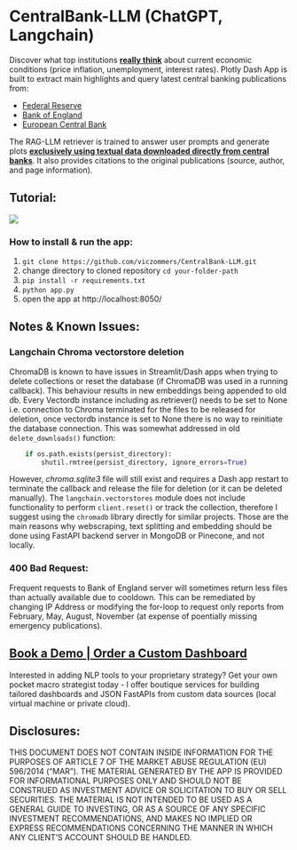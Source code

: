 # **CentralBank-LLM (ChatGPT, Langchain)**
Discover what top institutions <ins>**really think</ins>** about current economic conditions (price inflation, unemployment, interest rates). Plotly Dash App is built to extract main highlights and query latest central banking publications from:
- [Federal Reserve](https://www.federalreserve.gov/monetarypolicy.htm)
- [Bank of England](https://www.bankofengland.co.uk/monetary-policy-report/monetary-policy-report)
- [European Central Bank](https://www.ecb.europa.eu/pub/economic-bulletin/html/index.en.html)

The RAG-LLM retriever is trained to answer user prompts and generate plots **<ins>exclusively using textual data downloaded directly from central banks<ins>**. 
It also provides citations to the original publications (source, author, and page information).

## **Tutorial:**
![](https://github.com/viczommers/CentralBank-LLM/blob/main/Tutorial.gif)
### **How to install & run the app**:
1. ```git clone https://github.com/viczommers/CentralBank-LLM.git```
2.  change directory to cloned repository ```cd your-folder-path```
3.  ```pip install -r requirements.txt ```
4.  ```python app.py ```
5. open the app at http://localhost:8050/


## **Notes & Known Issues:**
### Langchain Chroma vectorstore deletion
ChromaDB is known to have issues in Streamlit/Dash apps when trying to delete collections or reset the database (if ChromaDB was used in a running callback). This behaviour results in new embeddings being appended to old db. Every Vectordb instance including as.retriever() needs to be set to None i.e. connection to Chroma terminated for the files to be released for deletion, once vectordb instance is set to None there is no way to reinitiate the database connection. This was somewhat addressed in old `delete_downloads()` function:
```python
    if os.path.exists(persist_directory):
        shutil.rmtree(persist_directory, ignore_errors=True)
```
However, *chroma.sqlite3* file will still exist and requires a Dash app restart to terminate the callback and release the file for deletion (or it can be deleted manually).
The `langchain.vectorstores` module does not include functionality to perform `client.reset()` or track the collection, therefore I suggest using the `chromadb` library directly for similar projects. Those are the main reasons why webscraping, text splitting and embedding should be done using FastAPI backend server in MongoDB or Pinecone, and not locally.
### 400 Bad Request:
Frequent requests to Bank of England server will sometimes return less files than actually available due to cooldown. This can be remediated by changing IP Address or modifying the for-loop to request only reports from February, May, August, November (at expense of poentially missing emergency publications).

## [**Book a Demo | Order a Custom Dashboard**](mailto:vic.dashboards@icloud.com?subject=[GitHub]%20LLM%20Dashboard)
Interested in adding NLP tools to your proprietary strategy? Get your own pocket macro strategist today - I offer boutique services for building tailored dashboards and JSON FastAPIs from custom data sources (local virtual machine or private cloud).

## **Disclosures:**
THIS DOCUMENT DOES NOT CONTAIN INSIDE INFORMATION FOR THE PURPOSES OF ARTICLE 7 OF THE MARKET ABUSE REGULATION (EU) 596/2014 (“MAR”).
THE MATERIAL GENERATED BY THE APP IS PROVIDED FOR INFORMATIONAL PURPOSES ONLY AND SHOULD NOT BE CONSTRUED AS INVESTMENT ADVICE OR SOLICITATION TO BUY OR SELL SECURITIES. 
THE MATERIAL IS NOT INTENDED TO BE USED AS A GENERAL GUIDE TO INVESTING, OR AS A SOURCE OF ANY SPECIFIC INVESTMENT RECOMMENDATIONS, AND MAKES NO IMPLIED OR EXPRESS RECOMMENDATIONS CONCERNING THE MANNER IN WHICH ANY CLIENT’S ACCOUNT SHOULD BE HANDLED.
